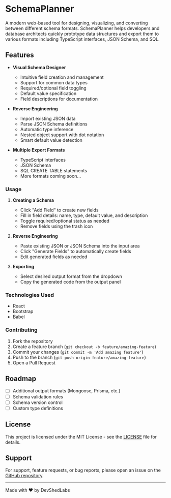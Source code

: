 # SchemaPlanner

A modern web-based tool for designing, visualizing, and converting between different schema formats. SchemaPlanner helps developers and database architects quickly prototype data structures and export them to various formats including TypeScript interfaces, JSON Schema, and SQL.

## Features

- **Visual Schema Designer**
    - Intuitive field creation and management
    - Support for common data types
    - Required/optional field toggling
    - Default value specification
    - Field descriptions for documentation

- **Reverse Engineering**
    - Import existing JSON data
    - Parse JSON Schema definitions
    - Automatic type inference
    - Nested object support with dot notation
    - Smart default value detection

- **Multiple Export Formats**
    - TypeScript interfaces
    - JSON Schema
    - SQL CREATE TABLE statements
    - More formats coming soon...


### Usage

1. **Creating a Schema**
    - Click "Add Field" to create new fields
    - Fill in field details: name, type, default value, and description
    - Toggle required/optional status as needed
    - Remove fields using the trash icon

2. **Reverse Engineering**
    - Paste existing JSON or JSON Schema into the input area
    - Click "Generate Fields" to automatically create fields
    - Edit generated fields as needed

3. **Exporting**
    - Select desired output format from the dropdown
    - Copy the generated code from the output panel


### Technologies Used

- React
- Bootstrap
- Babel

### Contributing

1. Fork the repository
2. Create a feature branch (`git checkout -b feature/amazing-feature`)
3. Commit your changes (`git commit -m 'Add amazing feature'`)
4. Push to the branch (`git push origin feature/amazing-feature`)
5. Open a Pull Request

## Roadmap

- [ ] Additional output formats (Mongoose, Prisma, etc.)
- [ ] Schema validation rules
- [ ] Schema version control
- [ ] Custom type definitions

## License

This project is licensed under the MIT License - see the [LICENSE](LICENSE) file for details.

## Support

For support, feature requests, or bug reports, please open an issue on the [GitHub repository](https://github.com/DevShedLabs/SchemaPlanner/issues).

---

Made with ♥ by DevShedLabs